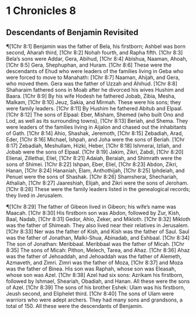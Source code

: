 # 1 Chronicles 8

## Descendants of Benjamin Revisited
¶[1Chr 8:1] Benjamin was the father of Bela, his firstborn; Ashbel was born second, Aharah third,
[1Chr 8:2] Nohah fourth, and Rapha fifth.
[1Chr 8:3] Bela’s sons were Addar, Gera, Abihud,
[1Chr 8:4] Abishua, Naaman, Ahoah,
[1Chr 8:5] Gera, Shephuphan, and Huram.
[1Chr 8:6] These were the descendants of Ehud who were leaders of the families living in Geba who were forced to move to Manahath:
[1Chr 8:7] Naaman, Ahijah, and Gera, who moved them. Gera was the father of Uzzah and Ahihud.
[1Chr 8:8] Shaharaim fathered sons in Moab after he divorced his wives Hushim and Baara.
[1Chr 8:9] By his wife Hodesh he fathered Jobab, Zibia, Mesha, Malkam,
[1Chr 8:10] Jeuz, Sakia, and Mirmah. These were his sons; they were family leaders.
[1Chr 8:11] By Hushim he fathered Abitub and Elpaal.
[1Chr 8:12] The sons of Elpaal: Eber, Misham, Shemed (who built Ono and Lod, as well as its surrounding towns),
[1Chr 8:13] Beriah, and Shema. They were leaders of the families living in Aijalon and chased out the inhabitants of Gath.
[1Chr 8:14] Ahio, Shashak, Jeremoth,
[1Chr 8:15] Zebadiah, Arad, Eder,
[1Chr 8:16] Michael, Ishpah, and Joha were the sons of Beriah.
[1Chr 8:17] Zebadiah, Meshullam, Hizki, Heber,
[1Chr 8:18] Ishmerai, Izliah, and Jobab were the sons of Elpaal.
[1Chr 8:19] Jakim, Zikri, Zabdi,
[1Chr 8:20] Elienai, Zillethai, Eliel,
[1Chr 8:21] Adaiah, Beraiah, and Shimrath were the sons of Shimei.
[1Chr 8:22] Ishpan, Eber, Eliel,
[1Chr 8:23] Abdon, Zikri, Hanan,
[1Chr 8:24] Hananiah, Elam, Anthothijah,
[1Chr 8:25] Iphdeiah, and Penuel were the sons of Shashak.
[1Chr 8:26] Shamsherai, Shechariah, Athaliah,
[1Chr 8:27] Jaareshiah, Elijah, and Zikri were the sons of Jeroham.
[1Chr 8:28] These were the family leaders listed in the genealogical records; they lived in Jerusalem.

¶[1Chr 8:29] The father of Gibeon lived in Gibeon; his wife’s name was Maacah.
[1Chr 8:30] His firstborn son was Abdon, followed by Zur, Kish, Baal, Nadab,
[1Chr 8:31] Gedor, Ahio, Zeker, and Mikloth.
[1Chr 8:32] Mikloth was the father of Shimeah. They also lived near their relatives in Jerusalem.
[1Chr 8:33] Ner was the father of Kish, and Kish was the father of Saul. Saul was the father of Jonathan, Malki-Shua, Abinadab, and Eshbaal.
[1Chr 8:34] The son of Jonathan: Meribbaal. Meribbaal was the father of Micah.
[1Chr 8:35] The sons of Micah: Pithon, Melech, Tarea, and Ahaz.
[1Chr 8:36] Ahaz was the father of Jehoaddah, and Jehoaddah was the father of Alemeth, Azmaveth, and Zimri. Zimri was the father of Moza,
[1Chr 8:37] and Moza was the father of Binea. His son was Raphah, whose son was Eleasah, whose son was Azel.
[1Chr 8:38] Azel had six sons: Azrikam his firstborn, followed by Ishmael, Sheariah, Obadiah, and Hanan. All these were the sons of Azel.
[1Chr 8:39] The sons of his brother Eshek: Ulam was his firstborn, Jeush second, and Eliphelet third.
[1Chr 8:40] The sons of Ulam were warriors who were adept archers. They had many sons and grandsons, a total of 150. All these were the descendants of Benjamin.
